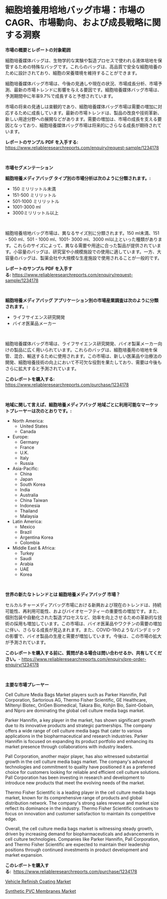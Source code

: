 <p><h1>細胞培養用培地バッグ市場：市場のCAGR、市場動向、および成長戦略に関する洞察</h1></p><p><strong>市場の概要とレポートの対象範囲</strong></p>
<p><p>細胞培養媒体バッグは、生物学的な実験や製造プロセスで使われる液体培地を保管するための特殊なバッグです。これらのバッグは、高品質で安全な細胞培養のために設計されており、細胞の栄養環境を維持することができます。</p><p>細胞培養媒体バッグ市場は、今後の見通しや現在の状況、市場成長分析、市場予測、最新の市場トレンドに影響を与える要因です。細胞培養媒体バッグ市場は、予測期間中に年率9.7%で成長すると予想されています。</p><p>市場の将来の見通しは楽観的であり、細胞培養媒体バッグ市場は需要の増加に対応するために成長しています。最新の市場トレンドは、製品の改良や技術革新、新しい用途分野への展開などがあります。需要の増加は、市場の成長を支える要因となっており、細胞培養媒体バッグ市場は将来的にさらなる成長が期待されています。</p></p>
<p><strong>レポートのサンプル PDF を入手する:</strong> <a href="https://www.reliableresearchreports.com/enquiry/request-sample/1234178">https://www.reliableresearchreports.com/enquiry/request-sample/1234178</a></p>
<p>&nbsp;</p>
<p><strong>市場セグメンテーション</strong></p>
<p><strong>細胞培養メディアバッグ タイプ別の市場分析は次のように分類されます。:</strong></p>
<p><ul><li>150 ミリリットル未満</li><li>151-500 ミリリットル</li><li>501-1000 ミリリットル</li><li>1001-3000 ml</li><li>3000ミリリットル以上</li></ul></p>
<p>&nbsp;</p>
<p><p>細胞培養培地バッグ市場は、異なるサイズ別に分類されます。150 ml未満、151 - 500 ml、501 - 1000 ml、1001- 3000 ml、3000 ml以上といった種類があります。これらのサイズによって、異なる需要や用途に合った製品が提供されています。小容量のバッグは、研究室や小規模施設での使用に適しています。一方、大容量のバッグは、製薬会社や大規模な生産施設で使用されることが一般的です。</p></p>
<p><strong>レポートのサンプル PDF を入手する:</strong>&nbsp;<a href="https://www.reliableresearchreports.com/enquiry/request-sample/1234178">https://www.reliableresearchreports.com/enquiry/request-sample/1234178</a></p>
<p>&nbsp;</p>
<p><strong> 細胞培養メディアバッグ アプリケーション別の市場産業調査は次のように分類されます。:</strong></p>
<p><ul><li>ライフサイエンス研究開発</li><li>バイオ医薬品メーカー</li></ul></p>
<p>&nbsp;</p>
<p><p>細胞培養媒体バッグ市場は、ライフサイエンス研究開発、バイオ製薬メーカー向けの製品に広く用いられています。これらのバッグは、細胞培養用の培地を保管、混合、輸送するために使用されます。この市場は、新しい医薬品や治療法の開発、細胞培養技術の向上において不可欠な役割を果たしており、需要は今後もさらに拡大すると予測されています。</p></p>
<p><strong>このレポートを購入する:</strong>&nbsp; <a href="https://www.reliableresearchreports.com/purchase/1234178">https://www.reliableresearchreports.com/purchase/1234178</a></p>
<p>&nbsp;</p>
<p><strong>地域に関して言えば、細胞培養メディアバッグ 地域ごとに利用可能なマーケットプレーヤーは次のとおりです。:</strong></p>
<p><ul>
    <li>
        North America:
        <ul>
            <li>United States</li>
            <li>Canada</li>
        </ul>
    </li>
    <li>
        Europe:
        <ul>
            <li>Germany</li>
            <li>France</li>
            <li>U.K.</li>
            <li>Italy</li>
            <li>Russia</li>
        </ul>
    </li>
    <li>
        Asia-Pacific:
        <ul>
            <li>China</li>
            <li>Japan</li>
            <li>South Korea</li>
            <li>India</li>
            <li>Australia</li>
            <li>China Taiwan</li>
            <li>Indonesia</li>
            <li>Thailand</li>
            <li>Malaysia</li>
        </ul>
    </li>
    <li>
        Latin America:
        <ul>
            <li>Mexico</li>
            <li>Brazil</li>
            <li>Argentina Korea</li>
            <li>Colombia</li>
        </ul>
    </li>
    <li>
        Middle East & Africa:
        <ul>
            <li>Turkey</li>
            <li>Saudi</li>
            <li>Arabia</li>
            <li>UAE</li>
            <li>Korea</li>
        </ul>
    </li>
    </ul></p>
<p>&nbsp;</p>
<p><strong>世界の新たなトレンドとは 細胞培養メディアバッグ 市場？</strong></p>
<p><p>セルカルチャーメディアバッグ市場における新興および現在のトレンドは、持続可能性、再利用可能性、およびバイオセーフティーの重要性の増加です。また、個別包装や自動化された製造プロセスなど、効率を向上させるための革新的な技術の採用も増加しています。この市場は、バイオ医薬品やワクチンの需要の増加に伴い、さらなる成長が見込まれます。また、COVID-19のようなパンデミックの影響で、バイオ製品の生産と需要が増加しています。今後は、この市場の拡大が予測されています。</p></p>
<p><strong>このレポートを購入する前に、質問がある場合は問い合わせるか、共有してください。</strong>- <a href="https://www.reliableresearchreports.com/enquiry/pre-order-enquiry/1234178">https://www.reliableresearchreports.com/enquiry/pre-order-enquiry/1234178</a></p>
<p>&nbsp;</p>
<p><strong>主要な市場プレーヤー</strong></p>
<p><p>Cell Culture Media Bags Market players such as Parker Hannifin, Pall Corporation, Sartorious AG, Thermo Fisher Scientific, GE Healthcare, Miltenyi Biotec, OriGen Biomedical, Takara Bio, Kohjin Bio, Saint-Gobain, and Nipro are dominating the global cell culture media bags market.</p><p>Parker Hannifin, a key player in the market, has shown significant growth due to its innovative products and strategic partnerships. The company offers a wide range of cell culture media bags that cater to various applications in the biopharmaceutical and research industries. Parker Hannifin is focused on expanding its product portfolio and enhancing its market presence through collaborations with industry leaders.</p><p>Pall Corporation, another major player, has also witnessed substantial growth in the cell culture media bags market. The company's advanced technologies and commitment to quality have positioned it as a preferred choice for customers looking for reliable and efficient cell culture solutions. Pall Corporation has been investing in research and development to introduce new products that meet the evolving needs of the market.</p><p>Thermo Fisher Scientific is a leading player in the cell culture media bags market, known for its comprehensive range of products and global distribution network. The company's strong sales revenue and market size reflect its dominance in the industry. Thermo Fisher Scientific continues to focus on innovation and customer satisfaction to maintain its competitive edge.</p><p>Overall, the cell culture media bags market is witnessing steady growth, driven by increasing demand for biopharmaceuticals and advancements in cell culture technologies. Companies like Parker Hannifin, Pall Corporation, and Thermo Fisher Scientific are expected to maintain their leadership positions through continued investments in product development and market expansion.</p></p>
<p><strong>このレポートを購入する:</strong>&nbsp;&nbsp;<a href="https://www.reliableresearchreports.com/purchase/1234178">https://www.reliableresearchreports.com/purchase/1234178</a></p>
<p><p><a href="https://github.com/Glendatilghmankmgz0rbhwpy/Market-Research-Report-List-1/blob/main/vehicle-refinish-coating-market.md">Vehicle Refinish Coating Market</a></p><p><a href="https://butternut-bug-553.notion.site/Synthetic-PVC-Membranes-Market-Research-Report-Forecasted-for-Period-from-2024-2031-by-Market-Typ-8f61df410c98451b9196f704df40417f">Synthetic PVC Membranes Market</a></p></p>
